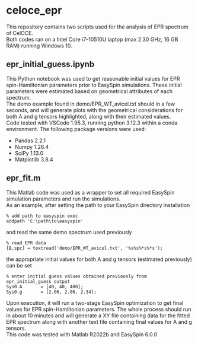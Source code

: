 # celoce_epr

This repository contains two scripts used for the analysis of EPR spectrum of CelOCE.    
Both codes ran on a Intel Core i7-10510U laptop (max 2.30 GHz, 16 GB RAM) running Windows 10.

## epr_initial_guess.ipynb

This Python notebook was used to get reasonable initial values for EPR spin-Hamiltonian parameters prior to EasySpin simulations. These initial parameters were estimated based on geometrical attributes of each spectrum.    
The demo example found in demo/EPR_WT_avicel.txt should in a few seconds, and will generate plots with the geometrical considerations for both A and g tensors highlighted, along with their estimated values.    
Code tested with VSCode 1.95.3, running python 3.12.3 within a conda environment. The following package versions were used:

* Pandas 2.2.1    
* Numpy 1.26.4           
* SciPy 1.13.0    
* Matplotlib 3.8.4    

## epr_fit.m

This Matlab code was used as a wrapper to set all required EasySpin simulation parameters and run the simulations.    
As an example, after setting the path to your EasySpin directory installation

    % add path to easyspin exec    
    addpath 'C:\path\to\easyspin'

and read the same demo spectrum used previously

    % read EPR data    
    [B,spc] = textread('demo/EPR_WT_avicel.txt', '%s%s%*s%*s');

the appropriate initial values for both A and g tensors (estimated previously) can be set

    % enter initial guess values obtained previously from epr_initial_guess output    
    Sys0.A       = [40, 40, 400];    
    Sys0.g       = [2.06, 2.06, 2.34];    

Upon execution, it will run a two-stage EasySpin optimization to get final values for EPR spin-Hamiltonian parameters. The whole process should run in about 10 minutes and will generate a XY file containing data for the fitted EPR spectrum along with another text file containing final values for A and g tensors.    
This code was tested with Matlab R2022b and EasySpin 6.0.0

